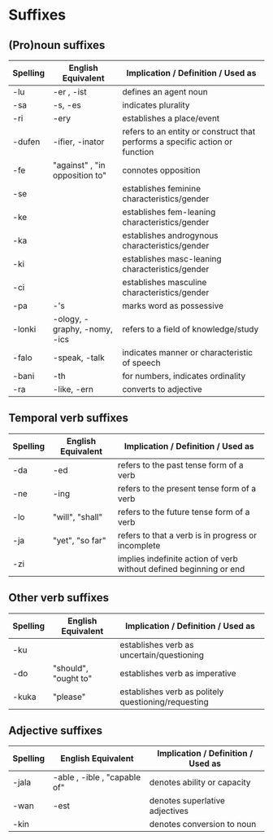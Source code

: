 # Suffixes

## (Pro)noun suffixes

| Spelling | English Equivalent | Implication / Definition / Used as |
|----------|--------------------|------------------------------------|
| -lu | -er , -ist | defines an agent noun |
| -sa | -s, -es | indicates plurality |
| -ri | -ery | establishes a place/event |
| -dufen | -ifier, -inator | refers to an entity or construct that performs a specific action or function |
| -fe | "against" , "in opposition to" | connotes opposition |
| -se |  | establishes feminine characteristics/gender |
| -ke |  | establishes fem-leaning characteristics/gender |
| -ka |  | establishes androgynous characteristics/gender |
| -ki |  | establishes masc-leaning characteristics/gender |
| -ci |  | establishes masculine characteristics/gender |
| -pa | -'s | marks word as possessive |
| -lonki | -ology, -graphy, -nomy, -ics | refers to a field of knowledge/study |
| -falo | -speak, -talk | indicates manner or characteristic of speech |
| -bani | -th | for numbers, indicates ordinality |
| -ra | -like, -ern | converts to adjective |

## Temporal verb suffixes

| Spelling | English Equivalent | Implication / Definition / Used as |
|----------|--------------------|------------------------------------|
| -da | -ed | refers to the past tense form of a verb |
| -ne | -ing | refers to the present tense form of a verb |
| -lo | "will", "shall" | refers to the future tense form of a verb |
| -ja | "yet", "so far" | refers to that a verb is in progress or incomplete |
| -zi |  | implies indefinite action of verb without defined beginning or end |

## Other verb suffixes

| Spelling | English Equivalent | Implication / Definition / Used as |
|----------|--------------------|------------------------------------|
| -ku |  | establishes verb as uncertain/questioning |
| -do | "should", "ought to" | establishes verb as imperative |
| -kuka | "please" | establishes verb as politely questioning/requesting |


## Adjective suffixes

| Spelling | English Equivalent | Implication / Definition / Used as |
|----------|--------------------|------------------------------------|
| -jala | -able , -ible , "capable of" | denotes ability or capacity |
| -wan | -est | denotes superlative adjectives |
| -kin |  | denotes conversion to noun |